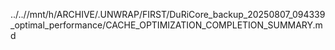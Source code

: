 ../..//mnt/h/ARCHIVE/.UNWRAP/FIRST/DuRiCore_backup_20250807_094339_optimal_performance/CACHE_OPTIMIZATION_COMPLETION_SUMMARY.md